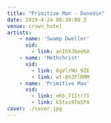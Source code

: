 ```yaml
---
title: "Primitive Man - Dunedin"
date: 2019-4-24 08:30:00 Z
venue: crown_hotel
artists:
    - name: 'Swamp Dweller'
      vid:
        - link: anIhXJbodKA
    - name: 'Methchrist'
      vid: 
        - link: 8gVlrNU_9ZE
        - link: wt-8hZPlRMM
    - name: 'Primitive Man'
      vid: 
        - link: eKb_TIItr7I
        - link: k5txs9TmSPA
cover: ./cover.jpg
---
```

